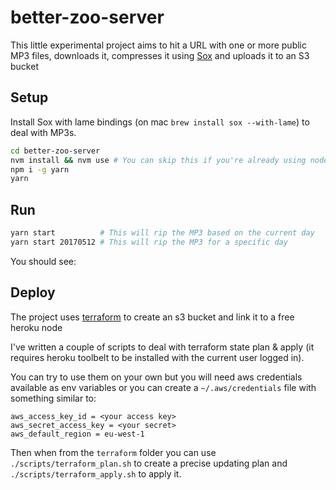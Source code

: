 better-zoo-server
===

This little experimental project aims to hit a URL with one or more public MP3 files, downloads it, compresses it using [Sox](http://sox.sourceforge.net/) and uploads it to an S3 bucket

Setup
---
Install Sox with lame bindings (on mac `brew install sox --with-lame`) to deal with MP3s.

```bash
cd better-zoo-server
nvm install && nvm use # You can skip this if you're already using node v7.7.+
npm i -g yarn
yarn
```

Run
---

```bash
yarn start          # This will rip the MP3 based on the current day
yarn start 20170512 # This will rip the MP3 for a specific day
```

You should see:



Deploy
---
The project uses [terraform](https://www.terraform.io/) to create an s3 bucket and link it to a free heroku node

I've written a couple of scripts to deal with terraform state plan & apply (it requires heroku toolbelt to be installed with the current user logged in).

You can try to use them on your own but you will need aws credentials available as env variables or you can create a `~/.aws/credentials` file with something similar to:

```
aws_access_key_id = <your access key>
aws_secret_access_key = <your secret>
aws_default_region = eu-west-1
```

Then when from the `terraform` folder you can use `./scripts/terraform_plan.sh` to create a precise updating plan and `./scripts/terraform_apply.sh` to apply it.
